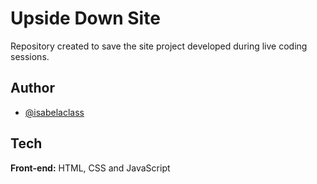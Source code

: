 # Upside Down Site

Repository created to save the site project developed during live coding sessions.

## Author

- [@isabelaclass](https://github.com/isabelaclass)


## Tech

**Front-end:** HTML, CSS and JavaScript
